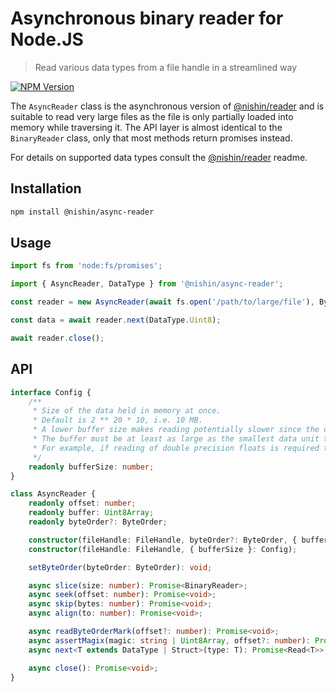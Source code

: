 # Asynchronous binary reader for Node.JS

> Read various data types from a file handle in a streamlined way

[![NPM Version][npm-image]][npm-url]

The `AsyncReader` class is the asynchronous version of [@nishin/reader](../reader) and is suitable to read very large files as the file is only partially loaded into memory while traversing it. The API layer is almost identical to the `BinaryReader` class, only that most methods return promises instead.

For details on supported data types consult the [@nishin/reader](../reader) readme.

## Installation

```sh
npm install @nishin/async-reader
```

## Usage

```js
import fs from 'node:fs/promises';

import { AsyncReader, DataType } from '@nishin/async-reader';

const reader = new AsyncReader(await fs.open('/path/to/large/file'), ByteOrder.BigEndian, { bufferSize: 8192 });

const data = await reader.next(DataType.Uint8);

await reader.close();
```

## API

```ts
interface Config {
	/**
	 * Size of the data held in memory at once.
	 * Default is 2 ** 20 * 10, i.e. 10 MB.
	 * A lower buffer size makes reading potentially slower since the data has to be updated more often.
	 * The buffer must be at least as large as the smallest data unit to read:
	 * For example, if reading of double precision floats is required the buffer size cannot be less than 8 bytes.
	 */ 
	readonly bufferSize: number; 
}

class AsyncReader {
	readonly offset: number;
	readonly buffer: Uint8Array;
	readonly byteOrder?: ByteOrder;

	constructor(fileHandle: FileHandle, byteOrder?: ByteOrder, { bufferSize }?: Config);
	constructor(fileHandle: FileHandle, { bufferSize }: Config);

	setByteOrder(byteOrder: ByteOrder): void;

	async slice(size: number): Promise<BinaryReader>;
	async seek(offset: number): Promise<void>;
	async skip(bytes: number): Promise<void>;
	async align(to: number): Promise<void>;

	async readByteOrderMark(offset?: number): Promise<void>;
	async assertMagix(magic: string | Uint8Array, offset?: number): Promise<void>;
	async next<T extends DataType | Struct>(type: T): Promise<Read<T>>;

	async close(): Promise<void>;
}
```

[npm-image]: https://img.shields.io/npm/v/@nishin/reader.svg
[npm-url]: https://npmjs.org/package/@nishin/reader
